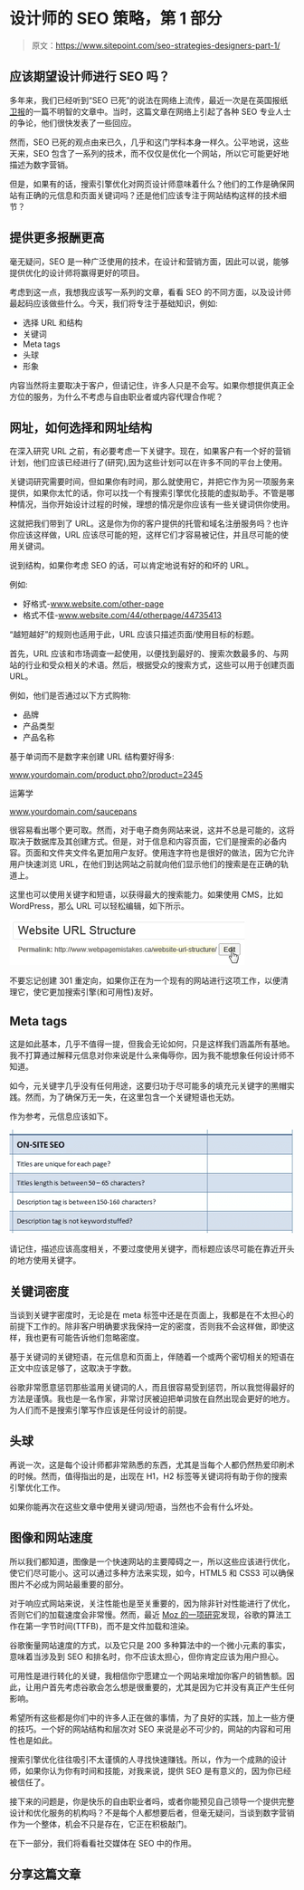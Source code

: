 # 设计师的 SEO 策略，第 1 部分

> 原文：<https://www.sitepoint.com/seo-strategies-designers-part-1/>

## 应该期望设计师进行 SEO 吗？

多年来，我们已经听到“SEO 已死”的说法在网络上流传，最近一次是在英国报纸[卫报](http://www.guardian.co.uk/technology/2013/jul/22/seo-is-dead-long-live-social-media-optimisation)的一篇不明智的文章中。当时，这篇文章在网络上引起了各种 SEO 专业人士的争论，他们很快发表了一些回应。

然而，SEO 已死的观点由来已久，几乎和这门学科本身一样久。公平地说，这些天来，SEO 包含了一系列的技术，而不仅仅是优化一个网站，所以它可能更好地描述为数字营销。

但是，如果有的话，搜索引擎优化对网页设计师意味着什么？他们的工作是确保网站有正确的元信息和页面关键词吗？还是他们应该专注于网站结构这样的技术细节？

## 提供更多报酬更高

毫无疑问，SEO 是一种广泛使用的技术，在设计和营销方面，因此可以说，能够提供优化的设计师将赢得更好的项目。

考虑到这一点，我想我应该写一系列的文章，看看 SEO 的不同方面，以及设计师最起码应该做些什么。今天，我们将专注于基础知识，例如:

*   选择 URL 和结构
*   关键词
*   Meta tags
*   头球
*   形象

内容当然将主要取决于客户，但请记住，许多人只是不会写。如果你想提供真正全方位的服务，为什么不考虑与自由职业者或内容代理合作呢？

## 网址，如何选择和网址结构

在深入研究 URL 之前，有必要考虑一下关键字。现在，如果客户有一个好的营销计划，他们应该已经进行了(研究),因为这些计划可以在许多不同的平台上使用。

关键词研究需要时间，但如果你有时间，那么就使用它，并把它作为另一项服务来提供，如果你太忙的话，你可以找一个有搜索引擎优化技能的虚拟助手。不管是哪种情况，当你开始设计过程的时候，理想的情况是你应该有一些关键词供你使用。

这就把我们带到了 URL。这是你为你的客户提供的托管和域名注册服务吗？也许你应该这样做，URL 应该尽可能的短，这样它们才容易被记住，并且尽可能的使用关键词。

说到结构，如果你考虑 SEO 的话，可以肯定地说有好的和坏的 URL。

例如:

*   好格式-www.website.com/other-page
*   格式不佳-www.website.com/44/otherpage/44735413

“越短越好”的规则也适用于此，URL 应该只描述页面/使用目标的标题。

首先，URL 应该和市场调查一起使用，以便找到最好的、搜索次数最多的、与网站的行业和受众相关的术语。然后，根据受众的搜索方式，这些可以用于创建页面 URL。

例如，他们是否通过以下方式购物:

*   品牌
*   产品类型
*   产品名称

基于单词而不是数字来创建 URL 结构要好得多:

www.yourdomain.com/product.php?/product=2345

运筹学

www.yourdomain.com/saucepans

很容易看出哪个更可取。然而，对于电子商务网站来说，这并不总是可能的，这将取决于数据库及其创建方式。但是，对于信息和内容页面，它们是搜索的必备内容。页面和文件夹文件名更加用户友好。使用连字符也是很好的做法，因为它允许用户快速浏览 URL，在他们到达网站之前就向他们显示他们的搜索是在正确的轨道上。

这里也可以使用关键字和短语，以获得最大的搜索能力。如果使用 CMS，比如 WordPress，那么 URL 可以轻松编辑，如下所示。

![url structure](img/0a9fa4e355ba8736e2c1f013a76152ae.png)

不要忘记创建 301 重定向，如果你正在为一个现有的网站进行这项工作，以便清理它，使它更加搜索引擎(和可用性)友好。

## Meta tags

这是如此基本，几乎不值得一提，但我会无论如何，只是这样我们涵盖所有基地。我不打算通过解释元信息对你来说是什么来侮辱你，因为我不能想象任何设计师不知道。

如今，元关键字几乎没有任何用途，这要归功于尽可能多的填充元关键字的黑帽实践。然而，为了确保万无一失，在这里包含一个关键短语也无妨。

作为参考，元信息应该如下。

![meta information](img/333e9cdafb0d5450fd483dc54da709fb.png)

请记住，描述应该高度相关，不要过度使用关键字，而标题应该尽可能在靠近开头的地方使用关键字。

## 关键词密度

当谈到关键字密度时，无论是在 meta 标签中还是在页面上，我都是在不太担心的前提下工作的。除非客户明确要求我保持一定的密度，否则我不会这样做，即使这样，我也更有可能告诉他们忽略密度。

基于关键词的关键短语，在元信息和页面上，伴随着一个或两个密切相关的短语在正文中应该足够了，这取决于字数。

谷歌非常愿意惩罚那些滥用关键词的人，而且很容易受到惩罚，所以我觉得最好的方法是谨慎。我也是一名作家，非常讨厌被迫把单词放在自然出现会更好的地方。为人们而不是搜索引擎写作应该是任何设计的前提。

## 头球

再说一次，这是每个设计师都非常熟悉的东西，尤其是当每个人都仍然热爱印刷术的时候。然而，值得指出的是，出现在 H1，H2 标签等关键词将有助于你的搜索引擎优化工作。

如果你能再次在这些文章中使用关键词/短语，当然也不会有什么坏处。

## 图像和网站速度

所以我们都知道，图像是一个快速网站的主要障碍之一，所以这些应该进行优化，使它们尽可能小。这可以通过多种方法来实现，如今，HTML5 和 CSS3 可以确保图片不必成为网站最重要的部分。

对于响应式网站来说，关注性能也是至关重要的，因为除非针对性能进行了优化，否则它们的加载速度会非常慢。然而，最近 [Moz 的一项研究](http://moz.com/blog/how-website-speed-actually-impacts-search-ranking)发现，谷歌的算法工作在第一字节时间(TTFB)，而不是文件加载和渲染。

谷歌衡量网站速度的方式，以及它只是 200 多种算法中的一个微小元素的事实，意味着当涉及到 SEO 和排名时，你不应该太担心，但你肯定应该为用户担心。

可用性是进行转化的关键，我相信你宁愿建立一个网站来增加你客户的销售额。因此，让用户首先考虑谷歌会怎么想是很重要的，尤其是因为它并没有真正产生任何影响。

希望所有这些都是你们中的许多人正在做的事情，为了良好的实践，加上一些方便的技巧。一个好的网站结构和层次对 SEO 来说是必不可少的，网站的内容和可用性也是如此。

搜索引擎优化往往吸引不太谨慎的人寻找快速赚钱。所以，作为一个成熟的设计师，如果你认为你有时间和技能，对我来说，提供 SEO 是有意义的，因为你已经被信任了。

接下来的问题是，你是快乐的自由职业者吗，或者你能预见自己领导一个提供完整设计和优化服务的机构吗？不是每个人都想要后者，但毫无疑问，当谈到数字营销作为一个整体，机会不只是存在，它正在积极敲门。

在下一部分，我们将看看社交媒体在 SEO 中的作用。

## 分享这篇文章